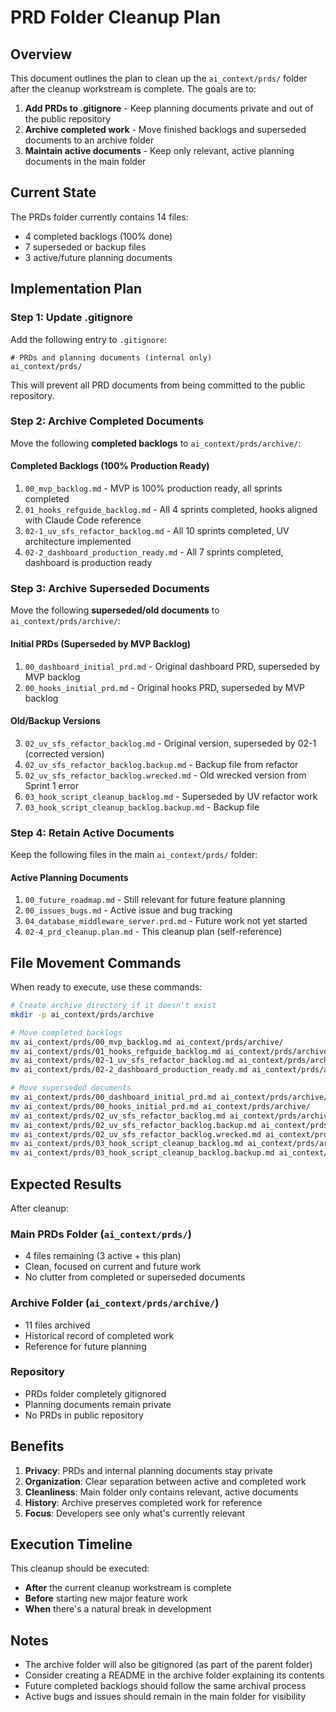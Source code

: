 # PRD Folder Cleanup Plan

## Overview

This document outlines the plan to clean up the `ai_context/prds/` folder after the cleanup workstream is complete. The goals are to:

1. **Add PRDs to .gitignore** - Keep planning documents private and out of the public repository
2. **Archive completed work** - Move finished backlogs and superseded documents to an archive folder
3. **Maintain active documents** - Keep only relevant, active planning documents in the main folder

## Current State

The PRDs folder currently contains 14 files:
- 4 completed backlogs (100% done)
- 7 superseded or backup files
- 3 active/future planning documents

## Implementation Plan

### Step 1: Update .gitignore

Add the following entry to `.gitignore`:

```gitignore
# PRDs and planning documents (internal only)
ai_context/prds/
```

This will prevent all PRD documents from being committed to the public repository.

### Step 2: Archive Completed Documents

Move the following **completed backlogs** to `ai_context/prds/archive/`:

#### Completed Backlogs (100% Production Ready)
1. `00_mvp_backlog.md` - MVP is 100% production ready, all sprints completed
2. `01_hooks_refguide_backlog.md` - All 4 sprints completed, hooks aligned with Claude Code reference
3. `02-1_uv_sfs_refactor_backlog.md` - All 10 sprints completed, UV architecture implemented
4. `02-2_dashboard_production_ready.md` - All 7 sprints completed, dashboard is production ready

### Step 3: Archive Superseded Documents

Move the following **superseded/old documents** to `ai_context/prds/archive/`:

#### Initial PRDs (Superseded by MVP Backlog)
1. `00_dashboard_initial_prd.md` - Original dashboard PRD, superseded by MVP backlog
2. `00_hooks_initial_prd.md` - Original hooks PRD, superseded by MVP backlog

#### Old/Backup Versions
3. `02_uv_sfs_refactor_backlog.md` - Original version, superseded by 02-1 (corrected version)
4. `02_uv_sfs_refactor_backlog.backup.md` - Backup file from refactor
5. `02_uv_sfs_refactor_backlog.wrecked.md` - Old wrecked version from Sprint 1 error
6. `03_hook_script_cleanup_backlog.md` - Superseded by UV refactor work
7. `03_hook_script_cleanup_backlog.backup.md` - Backup file

### Step 4: Retain Active Documents

Keep the following files in the main `ai_context/prds/` folder:

#### Active Planning Documents
1. `00_future_roadmap.md` - Still relevant for future feature planning
2. `00_issues_bugs.md` - Active issue and bug tracking
3. `04_database_middleware_server.prd.md` - Future work not yet started
4. `02-4_prd_cleanup.plan.md` - This cleanup plan (self-reference)

## File Movement Commands

When ready to execute, use these commands:

```bash
# Create archive directory if it doesn't exist
mkdir -p ai_context/prds/archive

# Move completed backlogs
mv ai_context/prds/00_mvp_backlog.md ai_context/prds/archive/
mv ai_context/prds/01_hooks_refguide_backlog.md ai_context/prds/archive/
mv ai_context/prds/02-1_uv_sfs_refactor_backlog.md ai_context/prds/archive/
mv ai_context/prds/02-2_dashboard_production_ready.md ai_context/prds/archive/

# Move superseded documents
mv ai_context/prds/00_dashboard_initial_prd.md ai_context/prds/archive/
mv ai_context/prds/00_hooks_initial_prd.md ai_context/prds/archive/
mv ai_context/prds/02_uv_sfs_refactor_backlog.md ai_context/prds/archive/
mv ai_context/prds/02_uv_sfs_refactor_backlog.backup.md ai_context/prds/archive/
mv ai_context/prds/02_uv_sfs_refactor_backlog.wrecked.md ai_context/prds/archive/
mv ai_context/prds/03_hook_script_cleanup_backlog.md ai_context/prds/archive/
mv ai_context/prds/03_hook_script_cleanup_backlog.backup.md ai_context/prds/archive/
```

## Expected Results

After cleanup:

### Main PRDs Folder (`ai_context/prds/`)
- 4 files remaining (3 active + this plan)
- Clean, focused on current and future work
- No clutter from completed or superseded documents

### Archive Folder (`ai_context/prds/archive/`)
- 11 files archived
- Historical record of completed work
- Reference for future planning

### Repository
- PRDs folder completely gitignored
- Planning documents remain private
- No PRDs in public repository

## Benefits

1. **Privacy**: PRDs and internal planning documents stay private
2. **Organization**: Clear separation between active and completed work
3. **Cleanliness**: Main folder only contains relevant, active documents
4. **History**: Archive preserves completed work for reference
5. **Focus**: Developers see only what's currently relevant

## Execution Timeline

This cleanup should be executed:
- **After** the current cleanup workstream is complete
- **Before** starting new major feature work
- **When** there's a natural break in development

## Notes

- The archive folder will also be gitignored (as part of the parent folder)
- Consider creating a README in the archive folder explaining its contents
- Future completed backlogs should follow the same archival process
- Active bugs and issues should remain in the main folder for visibility